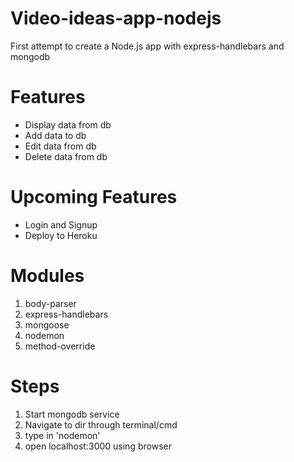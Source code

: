 # Video-ideas-app-nodejs
First attempt to create a Node.js app with express-handlebars and mongodb

# Features
- Display data from db
- Add data to db
- Edit data from db
- Delete data from db

# Upcoming Features
- Login and Signup
- Deploy to Heroku

# Modules
1. body-parser
2. express-handlebars
3. mongoose
4. nodemon
5. method-override

# Steps
1. Start mongodb service
2. Navigate to dir through terminal/cmd  
3. type in 'nodemon'
4. open localhost:3000 using browser

